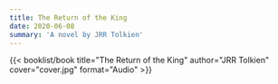 ```yaml
---
title: The Return of the King
date: 2020-06-08
summary: 'A novel by JRR Tolkien'
---
```


{{< booklist/book
title="The Return of the King"
author="JRR Tolkien"
cover="cover.jpg"
format="Audio" >}}
